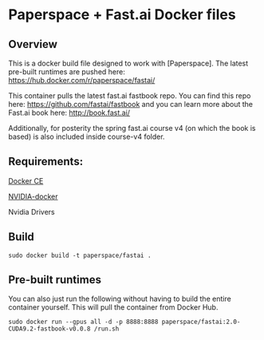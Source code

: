 # Paperspace + Fast.ai Docker files


## Overview

This is a docker build file designed to work with [Paperspace]. The latest pre-built runtimes are pushed here: https://hub.docker.com/r/paperspace/fastai/

This container pulls the latest fast.ai fastbook repo. You can find this repo here: https://github.com/fastai/fastbook and you can learn more about the Fast.ai book here: http://book.fast.ai/

Additionally, for posterity the spring fast.ai course v4 (on which the book is based) is also included inside course-v4 folder.

## Requirements:

[Docker CE](https://docs.docker.com/engine/installation/linux/docker-ce/ubuntu/)

[NVIDIA-docker](https://github.com/NVIDIA/nvidia-docker)

Nvidia Drivers


## Build

`sudo docker build -t paperspace/fastai .`

## Pre-built runtimes

You can also just run the following without having to build the entire container yourself. This will pull the container from Docker Hub.

`sudo docker run --gpus all -d -p 8888:8888 paperspace/fastai:2.0-CUDA9.2-fastbook-v0.0.8 /run.sh`
